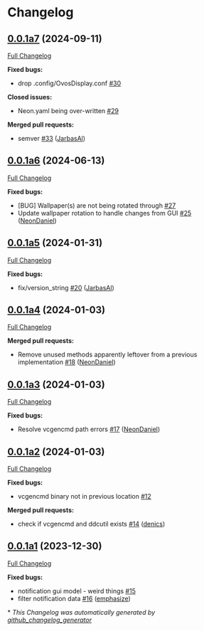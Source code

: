 # Changelog

## [0.0.1a7](https://github.com/OpenVoiceOS/ovos-gui-plugin-shell-companion/tree/0.0.1a7) (2024-09-11)

[Full Changelog](https://github.com/OpenVoiceOS/ovos-gui-plugin-shell-companion/compare/0.0.1a6...0.0.1a7)

**Fixed bugs:**

- drop .config/OvosDisplay.conf [\#30](https://github.com/OpenVoiceOS/ovos-gui-plugin-shell-companion/issues/30)

**Closed issues:**

- Neon.yaml being over-written [\#29](https://github.com/OpenVoiceOS/ovos-gui-plugin-shell-companion/issues/29)

**Merged pull requests:**

- semver [\#33](https://github.com/OpenVoiceOS/ovos-gui-plugin-shell-companion/pull/33) ([JarbasAl](https://github.com/JarbasAl))

## [0.0.1a6](https://github.com/OpenVoiceOS/ovos-gui-plugin-shell-companion/tree/0.0.1a6) (2024-06-13)

[Full Changelog](https://github.com/OpenVoiceOS/ovos-gui-plugin-shell-companion/compare/0.0.1a5...0.0.1a6)

**Fixed bugs:**

- \[BUG\] Wallpaper\(s\) are not being rotated through [\#27](https://github.com/OpenVoiceOS/ovos-gui-plugin-shell-companion/issues/27)
- Update wallpaper rotation to handle changes from GUI [\#25](https://github.com/OpenVoiceOS/ovos-gui-plugin-shell-companion/pull/25) ([NeonDaniel](https://github.com/NeonDaniel))

## [0.0.1a5](https://github.com/OpenVoiceOS/ovos-gui-plugin-shell-companion/tree/0.0.1a5) (2024-01-31)

[Full Changelog](https://github.com/OpenVoiceOS/ovos-gui-plugin-shell-companion/compare/0.0.1a4...0.0.1a5)

**Fixed bugs:**

- fix/version\_string [\#20](https://github.com/OpenVoiceOS/ovos-gui-plugin-shell-companion/pull/20) ([JarbasAl](https://github.com/JarbasAl))

## [0.0.1a4](https://github.com/OpenVoiceOS/ovos-gui-plugin-shell-companion/tree/0.0.1a4) (2024-01-03)

[Full Changelog](https://github.com/OpenVoiceOS/ovos-gui-plugin-shell-companion/compare/0.0.1a3...0.0.1a4)

**Merged pull requests:**

- Remove unused methods apparently leftover from a previous implementation [\#18](https://github.com/OpenVoiceOS/ovos-gui-plugin-shell-companion/pull/18) ([NeonDaniel](https://github.com/NeonDaniel))

## [0.0.1a3](https://github.com/OpenVoiceOS/ovos-gui-plugin-shell-companion/tree/0.0.1a3) (2024-01-03)

[Full Changelog](https://github.com/OpenVoiceOS/ovos-gui-plugin-shell-companion/compare/0.0.1a2...0.0.1a3)

**Fixed bugs:**

- Resolve vcgencmd path errors [\#17](https://github.com/OpenVoiceOS/ovos-gui-plugin-shell-companion/pull/17) ([NeonDaniel](https://github.com/NeonDaniel))

## [0.0.1a2](https://github.com/OpenVoiceOS/ovos-gui-plugin-shell-companion/tree/0.0.1a2) (2024-01-03)

[Full Changelog](https://github.com/OpenVoiceOS/ovos-gui-plugin-shell-companion/compare/0.0.1a1...0.0.1a2)

**Fixed bugs:**

- vcgencmd binary not in previous location [\#12](https://github.com/OpenVoiceOS/ovos-gui-plugin-shell-companion/issues/12)

**Merged pull requests:**

- check if vcgencmd and ddcutil exists [\#14](https://github.com/OpenVoiceOS/ovos-gui-plugin-shell-companion/pull/14) ([denics](https://github.com/denics))

## [0.0.1a1](https://github.com/OpenVoiceOS/ovos-gui-plugin-shell-companion/tree/0.0.1a1) (2023-12-30)

[Full Changelog](https://github.com/OpenVoiceOS/ovos-gui-plugin-shell-companion/compare/0.0.0...0.0.1a1)

**Fixed bugs:**

- notification gui model - weird things [\#15](https://github.com/OpenVoiceOS/ovos-gui-plugin-shell-companion/issues/15)
- filter notification data [\#16](https://github.com/OpenVoiceOS/ovos-gui-plugin-shell-companion/pull/16) ([emphasize](https://github.com/emphasize))



\* *This Changelog was automatically generated by [github_changelog_generator](https://github.com/github-changelog-generator/github-changelog-generator)*
